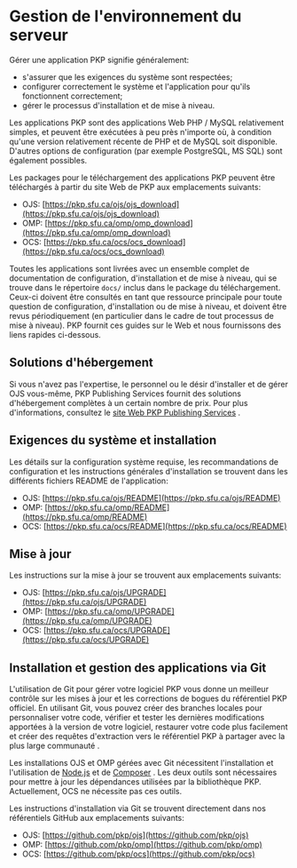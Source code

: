 # Gestion de l'environnement du serveur

Gérer une application PKP signifie généralement:

- s'assurer que les exigences du système sont respectées;
- configurer correctement le système et l'application pour qu'ils fonctionnent correctement;
- gérer le processus d'installation et de mise à niveau.

Les applications PKP sont des applications Web PHP / MySQL relativement simples, et peuvent être exécutées à peu près n'importe où, à condition qu'une version relativement récente de PHP et de MySQL soit disponible. D'autres options de configuration (par exemple PostgreSQL, MS SQL) sont également possibles.

Les packages pour le téléchargement  des applications PKP peuvent être téléchargés à partir du site Web de PKP aux emplacements suivants:

- OJS: [https://pkp.sfu.ca/ojs/ojs_download](https://pkp.sfu.ca/ojs/ojs_download)
- OMP: [https://pkp.sfu.ca/omp/omp_download](https://pkp.sfu.ca/omp/omp_download)
- OCS: [https://pkp.sfu.ca/ocs/ocs_download](https://pkp.sfu.ca/ocs/ocs_download)

Toutes les applications sont livrées avec un ensemble complet de documentation de configuration, d'installation et de mise à niveau, qui se trouve dans le répertoire `docs/` inclus dans le package du téléchargement. Ceux-ci doivent être consultés en tant que ressource principale pour toute question de configuration, d'installation ou de mise à niveau, et doivent être revus périodiquement (en particulier dans le cadre de tout processus de mise à niveau). PKP fournit ces guides sur le Web et nous fournissons des liens rapides ci-dessous.

## Solutions d'hébergement

Si vous n'avez pas l'expertise, le personnel ou le désir d'installer et de gérer OJS vous-même, PKP Publishing Services fournit des solutions d'hébergement complètes à un certain nombre de prix. Pour plus d'informations, consultez le [site Web PKP Publishing Services](https://pkpservices.sfu.ca) .

## Exigences du système et installation

Les détails sur la configuration système requise, les recommandations de configuration et les instructions générales d'installation se trouvent dans les différents fichiers README de l'application:

- OJS: [https://pkp.sfu.ca/ojs/README](https://pkp.sfu.ca/ojs/README)
- OMP: [https://pkp.sfu.ca/omp/README](https://pkp.sfu.ca/omp/README)
- OCS: [https://pkp.sfu.ca/ocs/README](https://pkp.sfu.ca/ocs/README)

## Mise à jour

Les instructions sur la mise à jour se trouvent aux emplacements suivants:

- OJS: [https://pkp.sfu.ca/ojs/UPGRADE](https://pkp.sfu.ca/ojs/UPGRADE)
- OMP: [https://pkp.sfu.ca/omp/UPGRADE](https://pkp.sfu.ca/omp/UPGRADE)
- OCS: [https://pkp.sfu.ca/ocs/UPGRADE](https://pkp.sfu.ca/ocs/UPGRADE)

## Installation et gestion des applications via Git

L'utilisation de Git pour gérer votre logiciel PKP vous donne un meilleur contrôle sur les mises à jour et les corrections de bogues du référentiel PKP officiel. En utilisant Git, vous pouvez créer des branches locales pour personnaliser votre code, vérifier et tester les dernières modifications apportées à la version de votre logiciel, restaurer votre code plus facilement et créer des requêtes d'extraction vers le référentiel PKP à partager avec la plus large communauté .

Les installations OJS et OMP gérées avec Git nécessitent l'installation et l'utilisation de [Node.js](https://nodejs.org/en/) et de [Composer](https://getcomposer.org/) . Les deux outils sont nécessaires pour mettre à jour les dépendances utilisées par la bibliothèque PKP. Actuellement, OCS ne nécessite pas ces outils.

Les instructions d'installation via Git se trouvent directement dans nos référentiels GitHub aux emplacements suivants:

- OJS: [https://github.com/pkp/ojs](https://github.com/pkp/ojs)
- OMP: [https://github.com/pkp/omp](https://github.com/pkp/omp)
- OCS: [https://github.com/pkp/ocs](https://github.com/pkp/ocs)

